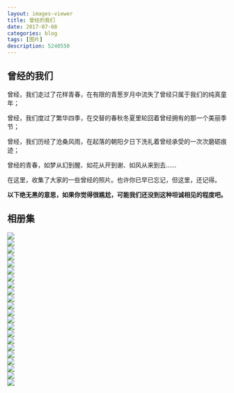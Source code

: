 ```yaml
---
layout: images-viewer
title: 曾经的我们
date: 2017-07-08
categories: blog
tags: [图片]
description: 5240550
---
```


## 曾经的我们

曾经，我们走过了花样青春，在有限的青葱岁月中流失了曾经只属于我们的纯真童年；

曾经，我们度过了繁华四季，在交替的春秋冬夏里轮回着曾经拥有的那一个美丽季节；

曾经，我们历经了沧桑风雨，在起落的朝阳夕日下洗礼着曾经承受的一次次磨砺痕迹；

曾经的青春，如梦从幻到醒、如花从开到谢、如风从来到去……

在这里，收集了大家的一些曾经的照片。也许你已早已忘记，但这里，还记得。

<b>以下绝无黑的意思，如果你觉得很尴尬，可能我们还没到这种坦诚相见的程度吧。</b>

## 相册集

             

<div class="gallery">
	<div><a href="http://07111301.xuxinting.cn/07111301/07.08_young_of_us/hr/img_1.jpg"><img src="http://07111301.xuxinting.cn/07111301/07.08_young_of_us/lr/img_1.jpg" /></a></div>
	<div><a href="http://07111301.xuxinting.cn/07111301/07.08_young_of_us/hr/img_2.jpg"><img src="http://07111301.xuxinting.cn/07111301/07.08_young_of_us/lr/img_2.jpg" /></a></div>
	<div><a href="http://07111301.xuxinting.cn/07111301/07.08_young_of_us/hr/img_3.jpg"><img src="http://07111301.xuxinting.cn/07111301/07.08_young_of_us/lr/img_3.jpg" /></a></div>
	<div><a href="http://07111301.xuxinting.cn/07111301/07.08_young_of_us/hr/img_4.jpg"><img src="http://07111301.xuxinting.cn/07111301/07.08_young_of_us/lr/img_4.jpg" /></a></div>
	<div><a href="http://07111301.xuxinting.cn/07111301/07.08_young_of_us/hr/img_5.jpg"><img src="http://07111301.xuxinting.cn/07111301/07.08_young_of_us/lr/img_5.jpg" /></a></div>
	<div><a href="http://07111301.xuxinting.cn/07111301/07.08_young_of_us/hr/img_6.jpg"><img src="http://07111301.xuxinting.cn/07111301/07.08_young_of_us/lr/img_6.jpg" /></a></div>
	<div><a href="http://07111301.xuxinting.cn/07111301/07.08_young_of_us/hr/img_7.jpg"><img src="http://07111301.xuxinting.cn/07111301/07.08_young_of_us/lr/img_7.jpg" /></a></div>
	<div><a href="http://07111301.xuxinting.cn/07111301/07.08_young_of_us/hr/img_8.jpg"><img src="http://07111301.xuxinting.cn/07111301/07.08_young_of_us/lr/img_8.jpg" /></a></div>
	<div><a href="http://07111301.xuxinting.cn/07111301/07.08_young_of_us/hr/img_9.jpg"><img src="http://07111301.xuxinting.cn/07111301/07.08_young_of_us/lr/img_9.jpg" /></a></div>
	<div><a href="http://07111301.xuxinting.cn/07111301/07.08_young_of_us/hr/img_10.jpg"><img src="http://07111301.xuxinting.cn/07111301/07.08_young_of_us/lr/img_10.jpg" /></a></div>
	<div><a href="http://07111301.xuxinting.cn/07111301/07.08_young_of_us/hr/img_11.jpg"><img src="http://07111301.xuxinting.cn/07111301/07.08_young_of_us/lr/img_11.jpg" /></a></div>
	<div><a href="http://07111301.xuxinting.cn/07111301/07.08_young_of_us/hr/img_12.jpg"><img src="http://07111301.xuxinting.cn/07111301/07.08_young_of_us/lr/img_12.jpg" /></a></div>
	<div><a href="http://07111301.xuxinting.cn/07111301/07.08_young_of_us/hr/img_13.jpg"><img src="http://07111301.xuxinting.cn/07111301/07.08_young_of_us/lr/img_13.jpg" /></a></div>
	<div><a href="http://07111301.xuxinting.cn/07111301/07.08_young_of_us/hr/img_14.jpg"><img src="http://07111301.xuxinting.cn/07111301/07.08_young_of_us/lr/img_14.jpg" /></a></div>
	<div><a href="http://07111301.xuxinting.cn/07111301/07.08_young_of_us/hr/img_15.jpg"><img src="http://07111301.xuxinting.cn/07111301/07.08_young_of_us/lr/img_15.jpg" /></a></div>
	<div><a href="http://07111301.xuxinting.cn/07111301/07.08_young_of_us/hr/img_16.jpg"><img src="http://07111301.xuxinting.cn/07111301/07.08_young_of_us/lr/img_16.jpg" /></a></div>
	<div><a href="http://07111301.xuxinting.cn/07111301/07.08_young_of_us/hr/img_17.jpg"><img src="http://07111301.xuxinting.cn/07111301/07.08_young_of_us/lr/img_17.jpg" /></a></div>
	<div><a href="http://07111301.xuxinting.cn/07111301/07.08_young_of_us/hr/img_18.jpg"><img src="http://07111301.xuxinting.cn/07111301/07.08_young_of_us/lr/img_18.jpg" /></a></div>
	<div><a href="http://07111301.xuxinting.cn/07111301/07.08_young_of_us/hr/img_19.jpg"><img src="http://07111301.xuxinting.cn/07111301/07.08_young_of_us/lr/img_19.jpg" /></a></div>
	<div><a href="http://07111301.xuxinting.cn/07111301/07.08_young_of_us/hr/img_20.jpg"><img src="http://07111301.xuxinting.cn/07111301/07.08_young_of_us/lr/img_20.jpg" /></a></div>
	<div><a href="http://07111301.xuxinting.cn/07111301/07.08_young_of_us/hr/img_21.jpg"><img src="http://07111301.xuxinting.cn/07111301/07.08_young_of_us/lr/img_21.jpg" /></a></div>
	<div><a href="http://07111301.xuxinting.cn/07111301/07.08_young_of_us/hr/img_22.jpg"><img src="http://07111301.xuxinting.cn/07111301/07.08_young_of_us/lr/img_22.jpg" /></a></div>
</div>

